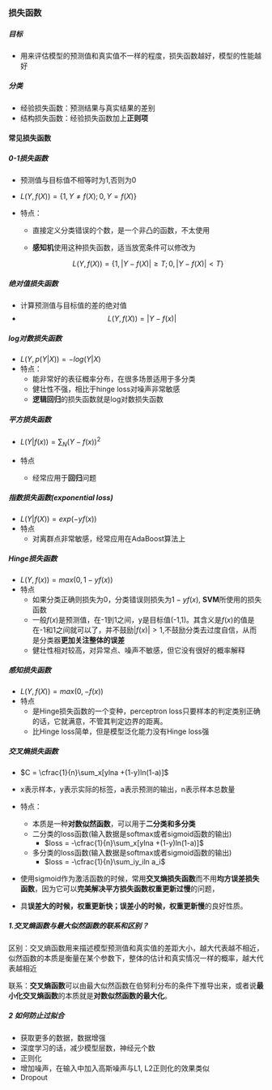 

### 损失函数

##### 目标

- 用来评估模型的预测值和真实值不一样的程度，损失函数越好，模型的性能越好

##### 分类

- 经验损失函数：预测结果与真实结果的差别
- 结构损失函数：经验损失函数加上**正则项**

#### 常见损失函数

##### 0-1损失函数

- 预测值与目标值不相等时为1,否则为0
- $L(Y,f(X)) = \{1,Y \neq f(X); 0, Y = f(X)\}$

- 特点：

  - 直接定义分类错误的个数，是一个非凸的函数，不太使用

  - **感知机**使用这种损失函数，适当放宽条件可以修改为

    $$L(Y,f(X)) = \{1,|Y-f(X)| \geq T; 0, |Y-f(X)| < T\}$$

##### 绝对值损失函数

- 计算预测值与目标值的差的绝对值
- $$L(Y,f(X))=|Y-f(x)|$$

##### log对数损失函数

- $L(Y,p(Y|X)) = -log(Y|X)$
- 特点：
  - 能非常好的表征概率分布，在很多场景适用于多分类
  - 健壮性不强，相比于hinge loss对噪声非常敏感
  - **逻辑回归**的损失函数就是log对数损失函数

##### 平方损失函数

- $L(Y|f(x))=\sum_N(Y - f(x))^2$

- 特点
  - 经常应用于**回归**问题

##### 指数损失函数(exponential loss)

- $L(Y|f(X))=exp(-yf(x))$
- 特点
  - 对离群点非常敏感，经常应用在AdaBoost算法上

##### Hinge损失函数

- $L(Y,f(x)) = max(0,1-yf(x))$
- 特点
  - 如果分类正确则损失为0，分类错误则损失为$1-yf(x)$, **SVM**所使用的损失函数
  - 一般$f(x)$是预测值，在-1到1之间，y是目标值(-1,1)。其含义是$f(x)$的值是在-1和1之间就可以了，并不鼓励$|f(x)|>1$,不鼓励分类去过度自信，从而是分类器**更加关注整体的误差**
  - 健壮性相对较高，对异常点、噪声不敏感，但它没有很好的概率解释

##### 感知损失函数

- $L(Y,f(X))=max(0,-f(x))$
- 特点
  - 是Hinge损失函数的一个变种，perceptron loss只要样本的判定类别正确的话，它就满意，不管其判定边界的距离。
  - 比Hinge loss简单，但是模型泛化能力没有Hinge loss强

##### 交叉熵损失函数

- $C = \cfrac{1}{n}\sum_x[ylna +(1-y)ln(1-a)]$

- x表示样本，y表示实际的标签，a表示预测的输出，n表示样本总数量
- 特点：
  - 本质是一种**对数似然函数**，可以用于**二分类和多分类**
  - 二分类的loss函数(输入数据是softmax或者sigmoid函数的输出)
    - $loss = -\cfrac{1}{n}\sum_x[ylna +(1-y)ln(1-a)]$
  - 多分类的loss函数(输入数据是softmax或者sigmoid函数的输出)
    - $loss = -\cfrac{1}{n}\sum_iy_iln a_i$

- 使用sigmoid作为激活函数的时候，常用**交叉熵损失函数**而不用**均方误差损失函数**，因为它可以**完美解决平方损失函数权重更新过慢**的问题，
- 具**误差大的时候，权重更新快；误差小的时候，权重更新慢**的良好性质。

##### 1.**交叉熵函数**与**最大似然函数**的联系和区别？

区别：交叉熵函数用来描述模型预测值和真实值的差距大小，越大代表越不相近，似然函数的本质是衡量在某个参数下，整体的估计和真实情况一样的概率，越大代表越相近

联系：**交叉熵函数**可以由最大似然函数在伯努利分布的条件下推导出来，或者说**最小化交叉熵函数**的本质就是**对数似然函数的最大化**。

##### 2 如何防止过拟合

- 获取更多的数据，数据增强
- 深度学习的话，减少模型层数，神经元个数
- 正则化
- 增加噪声，在输入中加入高斯噪声与L1, L2正则化的效果类似
- Dropout

